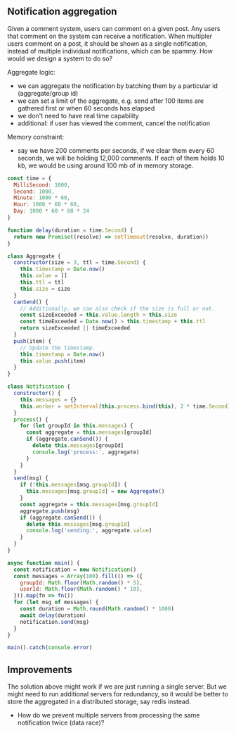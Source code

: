 ## Notification aggregation

Given a comment system, users can comment on a given post. Any users that comment on the system can receive a notification. When multipler users comment on a post, it should be shown as a single notification, instead of multiple individual notifications, which can be spammy. How would we design a system to do so?

Aggregate logic:
- we can aggregate the notification by batching them by a particular id (aggregate/group id)
- we can set a limit of the aggregate, e.g. send after 100 items are gathered first or when 60 seconds has elapsed
- we don't need to have real time capability
- additional: if user has viewed the comment, cancel the notification

Memory constraint:
- say we have 200 comments per seconds, if we clear them every 60 seconds, we will be holding 12,000 comments. If each of them holds 10 kb, we would be using around 100 mb of in memory storage.


```js
const time = {
  MilliSecond: 1000,
  Second: 1000,
  Minute: 1000 * 60,
  Hour: 1000 * 60 * 60,
  Day: 1000 * 60 * 60 * 24
}

function delay(duration = time.Second) {
  return new Promise((resolve) => setTimeout(resolve, duration))
}

class Aggregate {
  constructor(size = 3, ttl = time.Second) {
    this.timestamp = Date.now()
    this.value = []
    this.ttl = ttl
    this.size = size
  }
  canSend() {
    // Additionally, we can also check if the size is full or not.
    const sizeExceeded = this.value.length > this.size
    const timeExceeded = Date.now() > this.timestamp + this.ttl
    return sizeExceeded || timeExceeded
  }
  push(item) {
    // Update the timestamp.
    this.timestamp = Date.now()
    this.value.push(item)
  }
}

class Notification {
  constructor() {
    this.messages = {}
    this.worker = setInterval(this.process.bind(this), 2 * time.Second)
  }
  process() {
    for (let groupId in this.messages) {
      const aggregate = this.messages[groupId]
      if (aggregate.canSend()) {
        delete this.messages[groupId]
        console.log('process:', aggregate)
      }
    }
  }
  send(msg) {
    if (!this.messages[msg.groupId]) {
      this.messages[msg.groupId] = new Aggregate()
    }
    const aggregate = this.messages[msg.groupId]
    aggregate.push(msg)
    if (aggregate.canSend()) {
      delete this.messages[msg.groupId]
      console.log('sending:', aggregate.value)
    }
  }
}

async function main() {
  const notification = new Notification()
  const messages = Array(100).fill(() => ({
    groupId: Math.floor(Math.random() * 5),
    userId: Math.floor(Math.random() * 10),
  })).map(fn => fn())
  for (let msg of messages) {
    const duration = Math.round(Math.random() * 1000)
    await delay(duration)
    notification.send(msg)
  }
}

main().catch(console.error)
```

## Improvements

The solution above might work if we are just running a single server. But we might need to run additional servers for redundancy, so it would be better to store the aggregated in a distributed storage, say redis instead. 

- How do we prevent multiple servers from processing the same notification twice (data race)? 



